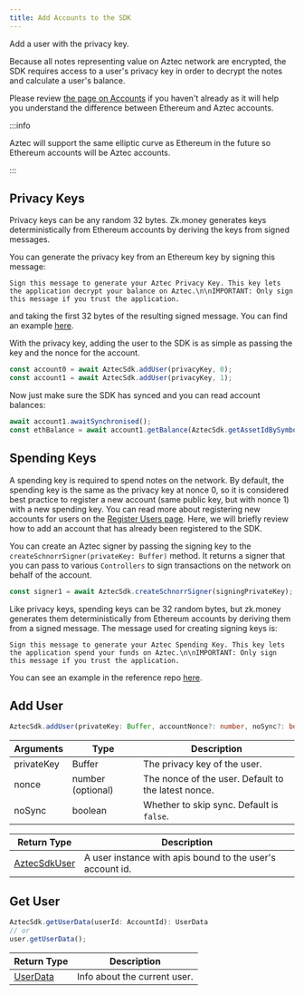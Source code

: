 ```yaml
---
title: Add Accounts to the SDK
---
```


Add a user with the privacy key.

Because all notes representing value on Aztec network are encrypted, the SDK requires access to a user's privacy key in order to decrypt the notes and calculate a user's balance.

Please review [the page on Accounts](../../how-aztec-works/accounts.md) if you haven't already as it will help you understand the difference between Ethereum and Aztec accounts.

:::info

Aztec will support the same elliptic curve as Ethereum in the future so Ethereum accounts will be Aztec accounts.

:::

## Privacy Keys

Privacy keys can be any random 32 bytes. Zk.money generates keys deterministically from Ethereum accounts by deriving the keys from signed messages.

You can generate the privacy key from an Ethereum key by signing this message:

`Sign this message to generate your Aztec Privacy Key. This key lets the application decrypt your balance on Aztec.\n\nIMPORTANT: Only sign this message if you trust the application.`

and taking the first 32 bytes of the resulting signed message. You can find an example [here](https://github.com/critesjosh/aztec-sdk-starter/blob/3abc0b24b0570198a7c5492f7de8d7f452c910fa/src/aztecKeys.ts#L21).

With the privacy key, adding the user to the SDK is as simple as passing the key and the nonce for the account.

```ts
const account0 = await AztecSdk.addUser(privacyKey, 0);
const account1 = await AztecSdk.addUser(privacyKey, 1);
```

Now just make sure the SDK has synced and you can read account balances:

```ts
await account1.awaitSynchronised();
const ethBalance = await account1.getBalance(AztecSdk.getAssetIdBySymbol("ETH"))
```

## Spending Keys

A spending key is required to spend notes on the network. By default, the spending key is the same as the privacy key at nonce 0, so it is considered best practice to register a new account (same public key, but with nonce 1) with a new spending key. You can read more about registering new accounts for users on the [Register Users page](./register-user). Here, we will briefly review how to add an account that has already been registered to the SDK.

You can create an Aztec signer by passing the signing key to the `createSchnorrSigner(privateKey: Buffer)` method. It returns a signer that you can pass to various `Controllers` to sign transactions on the network on behalf of the account.

```ts
const signer1 = await AztecSdk.createSchnorrSigner(signingPrivateKey);
```

Like privacy keys, spending keys can be 32 random bytes, but zk.money generates them deterministically from Ethereum accounts by deriving them from a signed message. The message used for creating signing keys is:

`Sign this message to generate your Aztec Spending Key. This key lets the application spend your funds on Aztec.\n\nIMPORTANT: Only sign this message if you trust the application.`

You can see an example in the reference repo [here](https://github.com/critesjosh/aztec-sdk-starter/blob/b4611c001133e2ef35180a2953e5651354315834/src/index.ts#L89).

## Add User

```ts
AztecSdk.addUser(privateKey: Buffer, accountNonce?: number, noSync?: boolean): Promise<AztecSdkUser>
```

| Arguments | Type | Description |
| --------- | ---- | ----------- |
| privateKey | Buffer | The privacy key of the user. |
| nonce | number (optional) | The nonce of the user. Default to the latest nonce. |
| noSync | boolean | Whether to skip sync. Default is `false`.  |

| Return Type | Description |
| --------- | ----------- |
| [AztecSdkUser](../types/AztecSdkUser.md) | A user instance with apis bound to the user's account id. |

## Get User

```ts
AztecSdk.getUserData(userId: AccountId): UserData
// or
user.getUserData();
```

| Return Type | Description |
| --------- | ----------- |
| [UserData](./../types/UserData.md) | Info about the current user. |
